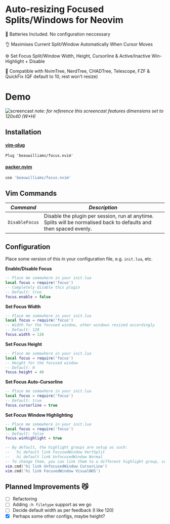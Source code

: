# Auto-resizing Focused Splits/Windows for Neovim

🔋 Batteries Included. No configuration neccessary

👌 Maximises Current Split/Window Automatically When Cursor Moves

⚙️  Set Focus Split/Window Width, Height, Cursorline & Active/Inactive Win-Highlight + Disable

🙌 Compatible with NvimTree, NerdTree, CHADTree, Telescope, FZF & QuickFix (QF default to 10, rest won't resize)

# Demo

![screencast](https://i.ibb.co/0tsKww4/focusop.gif)
*note: for reference this screencast features dimensions set to 120x40 (W\*H)*

## Installation
#### [vim-plug](https://github.com/junegunn/vim-plug)
```vim
Plug 'beauwilliams/focus.nvim'
```
#### [packer.nvim](https://github.com/wbthomason/packer.nvim)
```lua
use 'beauwilliams/focus.nvim'
```

## Vim Commands

| _Command_      | _Description_ |
| -------------- | ------------- |
| `DisableFocus` |  Disable the plugin per session, run at anytime. Splits will be normalised back to defaults and then spaced evenly. |

## Configuration

Place some version of this in your configuration file, e.g. `init.lua`, etc.


**Enable/Disable Focus**
```lua
-- Place me somewhere in your init.lua
local focus = require('focus')
-- Completely disable this plugin
-- Default: true
focus.enable = false
```

**Set Focus Width**
```lua
-- Place me somewhere in your init.lua
local focus = require('focus')
-- Width for the focused window, other windows resized accordingly
-- Default: 120
focus.width = 120
```

**Set Focus Height**
```lua
-- Place me somewhere in your init.lua
local focus = require('focus')
-- Height for the focused window
-- Default: 0
focus.height = 40

```
**Set Focus Auto-Cursorline**
```lua
-- Place me somewhere in your init.lua
local focus = require('focus')
-- Default: true
focus.cursorline = true
```
**Set Focus Window Highlighting**
```lua
-- Place me somewhere in your init.lua
local focus = require('focus')
-- Default: false
focus.winhighlight = true

-- By default, the highlight groups are setup as such:
--   hi default link FocusedWindow VertSplit
--   hi default link UnfocusedWindow Normal
-- To change them, you can link them to a different highlight group, see `:h hi-default` for more info.
vim.cmd('hi link UnfocusedWindow CursorLine')
vim.cmd('hi link FocusedWindow VisualNOS')
```


## Planned Improvements 😼

- [ ] Refactoring
- [ ] Adding `:h filetype` support as we go
- [ ] Decide default width as per feedback (I like 120)
- [x] Perhaps some other configs, maybe height?
